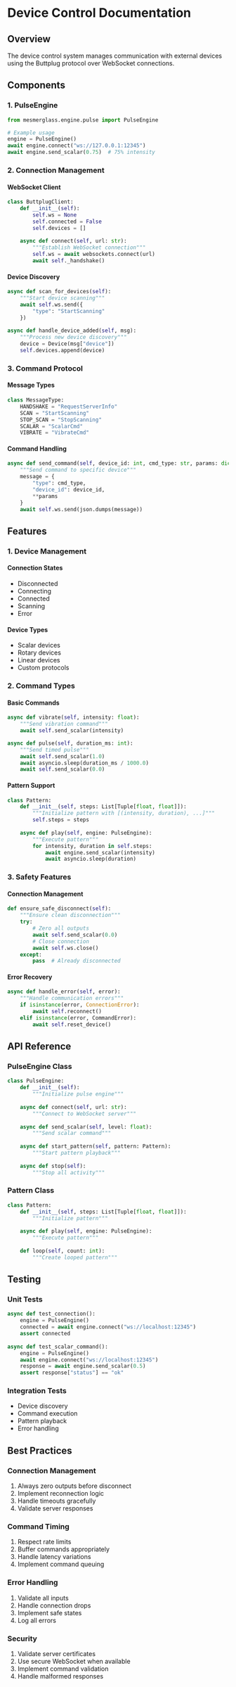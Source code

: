 # Device Control Documentation

## Overview
The device control system manages communication with external devices using the Buttplug protocol over WebSocket connections.

## Components

### 1. PulseEngine
```python
from mesmerglass.engine.pulse import PulseEngine

# Example usage
engine = PulseEngine()
await engine.connect("ws://127.0.0.1:12345")
await engine.send_scalar(0.75)  # 75% intensity
```

### 2. Connection Management

#### WebSocket Client
```python
class ButtplugClient:
    def __init__(self):
        self.ws = None
        self.connected = False
        self.devices = []
        
    async def connect(self, url: str):
        """Establish WebSocket connection"""
        self.ws = await websockets.connect(url)
        await self._handshake()
```

#### Device Discovery
```python
async def scan_for_devices(self):
    """Start device scanning"""
    await self.ws.send({
        "type": "StartScanning"
    })
    
async def handle_device_added(self, msg):
    """Process new device discovery"""
    device = Device(msg["device"])
    self.devices.append(device)
```

### 3. Command Protocol

#### Message Types
```python
class MessageType:
    HANDSHAKE = "RequestServerInfo"
    SCAN = "StartScanning"
    STOP_SCAN = "StopScanning"
    SCALAR = "ScalarCmd"
    VIBRATE = "VibrateCmd"
```

#### Command Handling
```python
async def send_command(self, device_id: int, cmd_type: str, params: dict):
    """Send command to specific device"""
    message = {
        "type": cmd_type,
        "device_id": device_id,
        **params
    }
    await self.ws.send(json.dumps(message))
```

## Features

### 1. Device Management

#### Connection States
- Disconnected
- Connecting
- Connected
- Scanning
- Error

#### Device Types
- Scalar devices
- Rotary devices
- Linear devices
- Custom protocols

### 2. Command Types

#### Basic Commands
```python
async def vibrate(self, intensity: float):
    """Send vibration command"""
    await self.send_scalar(intensity)

async def pulse(self, duration_ms: int):
    """Send timed pulse"""
    await self.send_scalar(1.0)
    await asyncio.sleep(duration_ms / 1000.0)
    await self.send_scalar(0.0)
```

#### Pattern Support
```python
class Pattern:
    def __init__(self, steps: List[Tuple[float, float]]):
        """Initialize pattern with [(intensity, duration), ...]"""
        self.steps = steps
        
    async def play(self, engine: PulseEngine):
        """Execute pattern"""
        for intensity, duration in self.steps:
            await engine.send_scalar(intensity)
            await asyncio.sleep(duration)
```

### 3. Safety Features

#### Connection Management
```python
def ensure_safe_disconnect(self):
    """Ensure clean disconnection"""
    try:
        # Zero all outputs
        await self.send_scalar(0.0)
        # Close connection
        await self.ws.close()
    except:
        pass  # Already disconnected
```

#### Error Recovery
```python
async def handle_error(self, error):
    """Handle communication errors"""
    if isinstance(error, ConnectionError):
        await self.reconnect()
    elif isinstance(error, CommandError):
        await self.reset_device()
```

## API Reference

### PulseEngine Class
```python
class PulseEngine:
    def __init__(self):
        """Initialize pulse engine"""
        
    async def connect(self, url: str):
        """Connect to WebSocket server"""
        
    async def send_scalar(self, level: float):
        """Send scalar command"""
        
    async def start_pattern(self, pattern: Pattern):
        """Start pattern playback"""
        
    async def stop(self):
        """Stop all activity"""
```

### Pattern Class
```python
class Pattern:
    def __init__(self, steps: List[Tuple[float, float]]):
        """Initialize pattern"""
        
    async def play(self, engine: PulseEngine):
        """Execute pattern"""
        
    def loop(self, count: int):
        """Create looped pattern"""
```

## Testing

### Unit Tests
```python
async def test_connection():
    engine = PulseEngine()
    connected = await engine.connect("ws://localhost:12345")
    assert connected
    
async def test_scalar_command():
    engine = PulseEngine()
    await engine.connect("ws://localhost:12345")
    response = await engine.send_scalar(0.5)
    assert response["status"] == "ok"
```

### Integration Tests
- Device discovery
- Command execution
- Pattern playback
- Error handling

## Best Practices

### Connection Management
1. Always zero outputs before disconnect
2. Implement reconnection logic
3. Handle timeouts gracefully
4. Validate server responses

### Command Timing
1. Respect rate limits
2. Buffer commands appropriately
3. Handle latency variations
4. Implement command queuing

### Error Handling
1. Validate all inputs
2. Handle connection drops
3. Implement safe states
4. Log all errors

### Security
1. Validate server certificates
2. Use secure WebSocket when available
3. Implement command validation
4. Handle malformed responses
